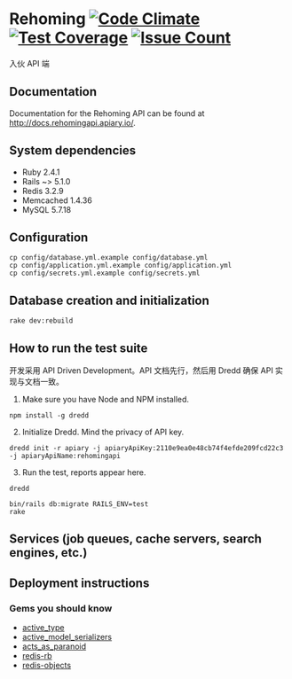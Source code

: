 # Rehoming [![Code Climate](https://codeclimate.com/repos/5909fa5c31ca0a026f0001c9/badges/0e1bd5d086d10177b230/gpa.svg)](https://codeclimate.com/repos/5909fa5c31ca0a026f0001c9/feed) [![Test Coverage](https://codeclimate.com/repos/5909fa5c31ca0a026f0001c9/badges/0e1bd5d086d10177b230/coverage.svg)](https://codeclimate.com/repos/5909fa5c31ca0a026f0001c9/coverage) [![Issue Count](https://codeclimate.com/repos/5909fa5c31ca0a026f0001c9/badges/0e1bd5d086d10177b230/issue_count.svg)](https://codeclimate.com/repos/5909fa5c31ca0a026f0001c9/feed)

入伙 API 端

## Documentation

Documentation for the Rehoming API can be found at http://docs.rehomingapi.apiary.io/.

## System dependencies

* Ruby 2.4.1
* Rails ~> 5.1.0
* Redis 3.2.9
* Memcached 1.4.36
* MySQL 5.7.18

## Configuration

```
cp config/database.yml.example config/database.yml
cp config/application.yml.example config/application.yml
cp config/secrets.yml.example config/secrets.yml
```

## Database creation and initialization

```
rake dev:rebuild
```

## How to run the test suite

开发采用 API Driven Development。API 文档先行，然后用 Dredd 确保 API 实现与文档一致。

1. Make sure you have Node and NPM installed.

```
npm install -g dredd
```

2. Initialize Dredd. Mind the privacy of API key.

```
dredd init -r apiary -j apiaryApiKey:2110e9ea0e48cb74f4efde209fcd22c3 -j apiaryApiName:rehomingapi
```

3. Run the test, reports appear here.

```
dredd
```

```
bin/rails db:migrate RAILS_ENV=test
rake
```

## Services (job queues, cache servers, search engines, etc.)

## Deployment instructions

### Gems you should know

* [active_type](https://github.com/makandra/active_type)
* [active_model_serializers](https://github.com/rails-api/active_model_serializers)
* [acts_as_paranoid](https://github.com/ActsAsParanoid/acts_as_paranoid)
* [redis-rb](https://github.com/redis/redis-rb)
* [redis-objects](https://github.com/nateware/redis-objects)
